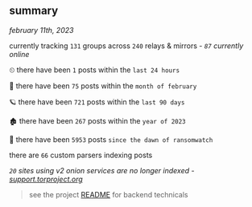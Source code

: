 
## summary
_february 11th, 2023_

currently tracking `131` groups across `240` relays & mirrors - _`87` currently online_

⏲ there have been `1` posts within the `last 24 hours`

🦈 there have been `75` posts within the `month of february`

🪐 there have been `721` posts within the `last 90 days`

🏚 there have been `267` posts within the `year of 2023`

🦕 there have been `5953` posts `since the dawn of ransomwatch`

there are `66` custom parsers indexing posts

_`20` sites using v2 onion services are no longer indexed - [support.torproject.org](https://support.torproject.org/onionservices/v2-deprecation/)_

> see the project [README](https://github.com/joshhighet/ransomwatch#ransomwatch--) for backend technicals
